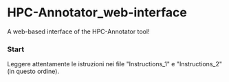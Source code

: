 # HPC-Annotator_web-interface
A web-based interface of the HPC-Annotator tool! 

### Start
Leggere attentamente le istruzioni nei file "Instructions_1" e "Instructions_2" (in questo ordine).
